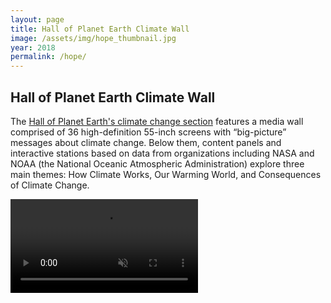 ```yaml
---
layout: page
title: Hall of Planet Earth Climate Wall
image: /assets/img/hope_thumbnail.jpg
year: 2018
permalink: /hope/
---
```


## Hall of Planet Earth Climate Wall

The [Hall of Planet Earth's climate change section](https://www.amnh.org/exhibitions/permanent/planet-earth/what-causes-climate-and-climate-change) features a media wall comprised of 36 high-definition 55-inch screens with “big-picture” messages about climate change. Below them, content panels and interactive stations based on data from organizations including NASA and NOAA (the National Oceanic Atmospheric Administration) explore three main themes: How Climate Works, Our Warming World, and Consequences of Climate Change.

<video src="/assets/video/hope_climate.mp4" muted autoplay loop></video>
